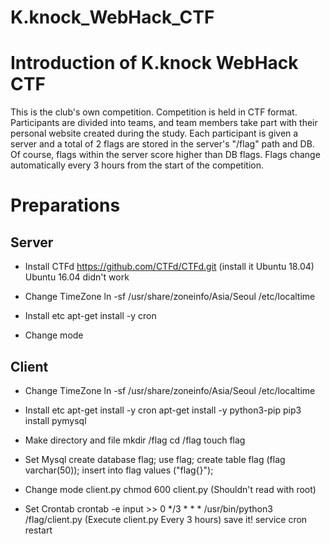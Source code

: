 # K.knock_WebHack_CTF

# Introduction of K.knock WebHack CTF
This is the club's own competition.
Competition is held in CTF format. Participants are divided into teams,
and team members take part with their personal website created during the study.
Each participant is given a server and a total of 2 flags are stored in the server's "/flag" path and DB.
Of course, flags within the server score higher than DB flags.
Flags change automatically every 3 hours from the start of the competition.


# Preparations

## Server
- Install CTFd
https://github.com/CTFd/CTFd.git
(install it Ubuntu 18.04) Ubuntu 16.04 didn't work

- Change TimeZone
ln -sf /usr/share/zoneinfo/Asia/Seoul /etc/localtime

- Install etc
apt-get install -y cron

- Change mode 

## Client
- Change TimeZone
ln -sf /usr/share/zoneinfo/Asia/Seoul /etc/localtime

- Install etc
apt-get install -y cron
apt-get install -y python3-pip
pip3 install pymysql

- Make directory and file
mkdir /flag
cd /flag
touch flag

- Set Mysql
create database flag;
use flag;
create table flag (flag varchar(50));
insert into flag values ("flag{}");

- Change mode client.py
chmod 600 client.py
(Shouldn't read with root)

- Set Crontab
crontab -e
input >> 0 */3 * * * /usr/bin/python3 /flag/client.py
(Execute client.py Every 3 hours) save it!
service cron restart

